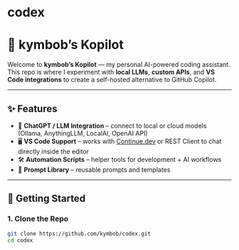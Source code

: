 # codex
# 🤖 kymbob’s Kopilot

Welcome to **kymbob’s Kopilot** — my personal AI-powered coding assistant.  
This repo is where I experiment with **local LLMs**, **custom APIs**, and **VS Code integrations** to create a self-hosted alternative to GitHub Copilot.

---

## ✨ Features
- 🧠 **ChatGPT / LLM Integration** – connect to local or cloud models (Ollama, AnythingLLM, LocalAI, OpenAI API)  
- 🖥 **VS Code Support** – works with [Continue.dev](https://continue.dev) or REST Client to chat directly inside the editor  
- 🛠 **Automation Scripts** – helper tools for development + AI workflows  
- 📂 **Prompt Library** – reusable prompts and templates  

---

## 🚀 Getting Started

### 1. Clone the Repo
```bash
git clone https://github.com/kymbob/codex.git
cd codex
